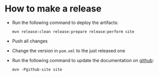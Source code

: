 # How to make a release

* Run the following command to deploy the artifacts:

  ```
  mvn release:clean release:prepare release:perform site
  ```

* Push all changes

* Change the version in `pom.xml` to the just released one 

* Run the following command to update the documentation on 
  [github](https://fracpete.github.io/debian-maven-plugin/):

  ```
  mvn -Pgithub-site site
  ```
